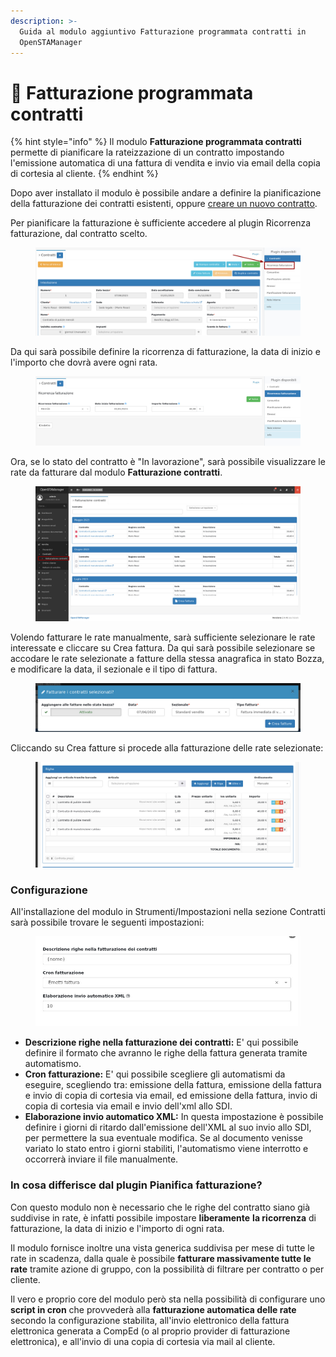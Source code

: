 ```yaml
---
description: >-
  Guida al modulo aggiuntivo Fatturazione programmata contratti in
  OpenSTAManager
---
```


# 📗 Fatturazione programmata contratti

{% hint style="info" %}
Il modulo **Fatturazione programmata contratti** permette di pianificare la rateizzazione di un contratto impostando l'emissione automatica di una fattura di vendita e invio via email della copia di cortesia al cliente.
{% endhint %}

Dopo aver installato il modulo è possibile andare a definire la pianificazione della fatturazione dei contratti esistenti, oppure [creare un nuovo contratto](../openstamanager/modules/vendite/contratti/#creazione).

Per pianificare la fatturazione è sufficiente accedere al plugin Ricorrenza fatturazione, dal contratto scelto.

<figure><img src="../.gitbook/assets/immagine (74).png" alt=""><figcaption></figcaption></figure>

Da qui sarà possibile definire la ricorrenza di fatturazione, la data di inizio e l'importo che dovrà avere ogni rata.

<figure><img src="../.gitbook/assets/immagine (531).png" alt=""><figcaption></figcaption></figure>

Ora, se lo stato del contratto è "In lavorazione", sarà possibile visualizzare le rate da fatturare dal modulo **Fatturazione contratti**.

<figure><img src="../.gitbook/assets/immagine (349).png" alt=""><figcaption></figcaption></figure>

Volendo fatturare le rate manualmente, sarà sufficiente selezionare le rate interessate e cliccare su Crea fattura. Da qui sarà possibile selezionare se accodare le rate selezionate a fatture della stessa anagrafica in stato Bozza, e modificare la data, il sezionale e il tipo di fattura.

<figure><img src="../.gitbook/assets/immagine (530).png" alt=""><figcaption></figcaption></figure>

Cliccando su Crea fatture si procede alla fatturazione delle rate selezionate:

<figure><img src="../.gitbook/assets/immagine (65).png" alt=""><figcaption></figcaption></figure>

### Configurazione

All'installazione del modulo in Strumenti/Impostazioni nella sezione Contratti sarà possibile trovare le seguenti impostazioni:

<figure><img src="../.gitbook/assets/immagine (673).png" alt=""><figcaption></figcaption></figure>

* **Descrizione righe nella fatturazione dei contratti:** E' qui possibile definire il formato che avranno le righe della fattura generata tramite automatismo.
* **Cron fatturazione:** E' qui possibile scegliere gli automatismi da eseguire, scegliendo tra: emissione della fattura, emissione della fattura e invio di copia di cortesia via email, ed emissione della fattura, invio di copia di cortesia via email e invio dell'xml allo SDI.
* **Elaborazione invio automatico XML:** In questa impostazione è possibile definire i giorni di ritardo dall'emissione dell'XML al suo invio allo SDI, per permettere la sua eventuale modifica. Se al documento venisse variato lo stato entro i giorni stabiliti, l'automatismo viene interrotto e occorrerà inviare il file manualmente.

### In cosa differisce dal plugin Pianifica fatturazione?

Con questo modulo non è necessario che le righe del contratto siano già suddivise in rate, è infatti possibile impostare **liberamente** **la ricorrenza** di fatturazione, la data di inizio e l'importo di ogni rata.

Il modulo fornisce inoltre una vista generica suddivisa per mese di tutte le rate in scadenza, dalla quale è possibile **fatturare massivamente tutte le rate** tramite azione di gruppo, con la possibilità di filtrare per contratto o per cliente.

Il vero e proprio core del modulo però sta nella possibilità di configurare uno **script in cron** che provvederà alla **fatturazione automatica delle rate** secondo la configurazione stabilita, all'invio elettronico della fattura elettronica generata a CompEd (o al proprio provider di fatturazione elettronica), e all'invio di una copia di cortesia via mail al cliente.

&#x20;
